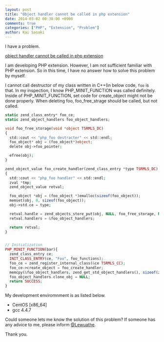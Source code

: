 ```yaml
---
layout: post
title: "Object handler cannot be called in php extension"
date: 2014-03-02 00:38:00 +0900
comments: true
categories: ["PHP", "Extension", "Problem"]
author: Kai Sasaki
---
```


I have a problem.

[object handler cannot be called in php extension](http://stackoverflow.com/questions/22113672/object-handler-cannot-be-called-in-php-extension)

I am developing PHP extension. However, I am not sufficient familiar with PHP extension. 
So in this time, I have no answer how to solve this problem by myself.

<!-- more -->


I cannot call destructor of my class written in C++(in below code, `foo` is that. In my inspection, I know PHP_MINIT_FUNCTION was called definitely. Inside of PHP_MINIT_FUNCTION, set code for create_object might not be done properly. When deleting foo, foo_free_strage should be called, but not called.

```php
static zend_class_entry* foo_ce;
static zend_object_handlers foo_object_handlers;

void foo_free_storage(void *object TSRMLS_DC)
{
  std::cout << "php_foo destracter" << std::endl;
  foo_object* obj = (foo_object*)object;
  delete obj->foo_pointer;

  efree(obj);
}

zend_object_value foo_create_handler(zend_class_entry *type TSRMLS_DC)
{
  std::cout << "php_foo handler" << std::endl;
  zval *tmp;
  zend_object_value retval;

  foo_object *obj = (foo_object *)emalloc(sizeof(foo_object));
  memset(obj, 0, sizeof(foo_object));
  obj->std.ce = type;

  retval.handle = zend_objects_store_put(obj, NULL, foo_free_storage, NULL TSRMLS    _CC);
  retval.handlers = &foo_object_handlers;

  return retval;
}


// Initialization
PHP_MINIT_FUNCTION(bar){
  zend_class_entry ce;
  INIT_CLASS_ENTRY(ce, "Foo", foo_functions);
  foo_ce = zend_register_internal_class(&ce TSRMLS_CC);
  foo_ce->create_object = foo_create_handler;
  memcpy(&foo_object_handlers, zend_get_std_object_handlers(), sizeof(zend_object    _handlers));
  foo_object_handlers.clone_obj = NULL;
  return SUCCESS;
}
```

My development enviromnment is as listed below.

* CentOS [x86_64]
* gcc 4.4.7

Could someone lets me know the solution of this problem?
If someone has any advice to me, please inform [@Lewuathe](https://twitter.com/Lewuathe).

Thank you.